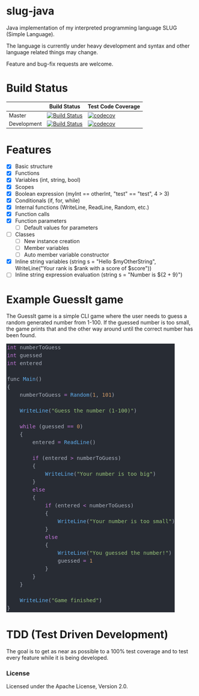 # slug-java
Java implementation of my interpreted programming language SLUG (Simple Language).

The language is currently under heavy development and syntax and other language related things may change. 

Feature and bug-fix requests are welcome.

# Build Status
|             	| Build Status                                                                                                                                              	| Test Code Coverage                                                                                                                                               	|
|-------------	|-----------------------------------------------------------------------------------------------------------------------------------------------------------	|------------------------------------------------------------------------------------------------------------------------------------------------------------------	|
| Master      	| [![Build Status](https://travis-ci.org/FelixKlauke/slug-java.svg?branch=master)](https://travis-ci.org/FelixKlauke/slug-java) 	| [![codecov](https://codecov.io/gh/FelixKlauke/slug-java/branch/master/graph/badge.svg)](https://codecov.io/gh/FelixKlauke/slug-java) 	|
| Development 	| [![Build Status](https://travis-ci.org/FelixKlauke/slug-java.svg?branch=dev)](https://travis-ci.org/FelixKlauke/slug-java)    	| [![codecov](https://codecov.io/gh/FelixKlauke/slug-java/branch/dev/graph/badge.svg)](https://codecov.io/gh/FelixKlauke/slug-java)    	|

# Features

- [X] Basic structure
- [X] Functions
- [X] Variables (int, string, bool)
- [X] Scopes
- [X] Boolean expression (myInt == otherInt, "test" == "test", 4 > 3)
- [X] Conditionals (if, for, while)
- [X] Internal functions (WriteLine, ReadLine, Random, etc.)
- [X] Function calls
- [X] Function parameters
    - [ ] Default values for parameters
- [ ] Classes
    - [ ] New instance creation
    - [ ] Member variables
    - [ ] Auto member variable constructor
- [X] Inline string variables (string s = "Hello $myOtherString", WriteLine("Your rank is $rank with a score of $score"))
- [ ] Inline string expression evaluation (string s = "Number is ${2 + 9}")

# Example GuessIt game

The GuessIt game is a simple CLI game where the user needs to guess a random generated number from 1-100. If the guessed number is too small, the game prints that and the other way around until the correct number has been found.

![slug-guess-it](docs/images/slug-guess-it.png)


# TDD (Test Driven Development)

The goal is to get as near as possible to a 100% test coverage and to test every feature while it is being developed.

### License

Licensed under the  Apache License, Version 2.0.
